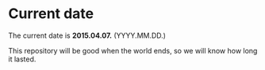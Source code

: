 # Current date

The current date is **2015.04.07.** (YYYY.MM.DD.)

This repository will be good when the world ends, so we will know how long it lasted.